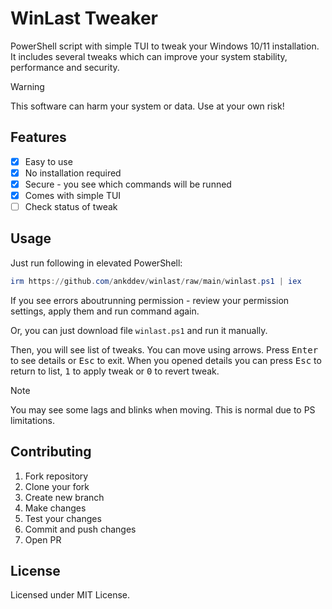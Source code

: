 # WinLast Tweaker

PowerShell script with simple TUI to tweak your Windows 10/11 installation. It includes several tweaks which can improve your system stability, performance and security.

> [!WARNING]
> This software can harm your system or data. Use at your own risk!

## Features

- [x] Easy to use
- [x] No installation required
- [x] Secure - you see which commands will be runned
- [x] Comes with simple TUI
- [ ] Check status of tweak

## Usage

Just run following in elevated PowerShell:
```powershell
irm https://github.com/ankddev/winlast/raw/main/winlast.ps1 | iex
```
If you see errors aboutrunning permission - review your permission settings, apply them and run command again.

Or, you can just download file `winlast.ps1` and run it manually.

Then, you will see list of tweaks. You can move using arrows. Press <kbd>Enter</kbd> to see details or <kbd>Esc</kbd> to exit.
When you opened details you can press <kbd>Esc</kbd> to return to list, <kbd>1</kbd> to apply tweak or <kbd>0</kbd> to revert tweak.

> [!NOTE]
> You may see some lags and blinks when moving. This is normal due to PS limitations.

## Contributing

1. Fork repository
2. Clone your fork
3. Create new branch
4. Make changes
5. Test your changes
6. Commit and push changes
7. Open PR

## License

Licensed under MIT License.

